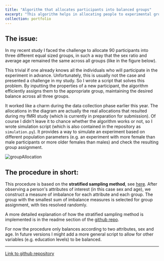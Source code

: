 ```yaml
---
title: "Algorithm that allocates participants into balanced groups"
excerpt: "This algorithm helps in allocating people to experimental groups if balanced attributes between groups are required <br/><img src='groupAllocation_mainIMG.png'>"
collection: portfolio
---
```


## The issue:
In my recent study I faced the challenge to allocate 90 participants into three different equal sized groups, in such a way that the sex ratio and average age remained the same across all groups (like in the figure below). 

This trivial if one already knows all the individuals who will participate in the experiment in advance. Unfortunately, this is usually not the case and presented a challenge in my study. So I wrote a script that solves this problem. By inputting the properties of a new participant, the algorithm efficiently assigns them to the appropriate group, maintaining the desired balance across all three groups. 

It worked like a charm during the data collection phase earlier this year. The allocations in the diagram are actually the real allocations that resulted during my fMRI study (which is currently in preparation for submission).
Of course I didn't leave it to chance whether the algorithm works or not, so I wrote simulation script (which is also contained in the repository as `simulation.py`). It provides a way to simulate an experiment based on different population parameters (e.g. an experiment with more female than male participants or more older females than males) and check the resulting group assignment.



![groupAllocation](/groupAllocation.png)


## The procedure in short:
This procedure is based on the **stratified sampling method**, see [here](https://en.wikipedia.org/wiki/Minimisation_(clinical_trials)). After observing a person's attributes of interest (in this case sex and age), we construct a measure of imbalance for each attribute and each group. The group with the smallest sum of imbalance measures is selected for group assignment, with ties resolved randomly.

A more detailed explanation of  how the stratified sampling method is implemented is in the readme section of the [github repo](https://github.com/m-guseva/balanced-group-assignment).

For now the procedure only balances according to two attributes, sex and age. In future versions I might add a more general script to allow for other variables (e.g. education levels) to be balanced.


---
[Link to github repository](https://github.com/m-guseva/balanced-group-assignment)
